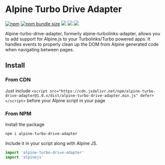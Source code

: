 # Alpine Turbo Drive Adapter
[![npm](https://img.shields.io/npm/v/alpine-turbo-drive-adapter)](https://www.npmjs.com/package/alpine-turbo-drive-adapter)
[![npm bundle size](https://img.shields.io/bundlephobia/minzip/alpine-turbo-drive-adapter?color=#0F0)](https://bundlephobia.com/result?p=alpine-turbo-drive-adapter)
[![](https://data.jsdelivr.com/v1/package/npm/alpine-turbo-drive-adapter/badge)](https://www.jsdelivr.com/package/npm/alpine-turbo-drive-adapter)
[![](https://img.shields.io/npm/dm/alpine-turbo-drive-adapter?color=%23cb3837&logo=npm)](https://www.npmjs.com/package/alpine-turbo-drive-adapter)
[![](https://img.shields.io/static/v1?label=Support&message=%20%E2%9D%A4%20&logo=GitHub&link=https://github.com/sponsors/SimoTod&color=ff69b4)](https://github.com/sponsors/SimoTod)

Alpine-turbo-drive-adapter, formerly alpine-turbolinks-adapter, allows you to add support for Alpine.js to your Turbolinks/Turbo powered apps.
It handles events to properly clean up the DOM from Alpine generated code when navigating between pages.

## Install

### From CDN
Just include `<script src="https://cdn.jsdelivr.net/npm/alpine-turbo-drive-adapter@1.0.x/dist/alpine-turbo-drive-adapter.min.js" defer></script>` before your Alpine script in your page

### From NPM
 Install the package
```bash
npm i alpine-turbo-drive-adapter
```
Include it in your script along with Alpine JS.
```javascript
import 'alpine-turbo-drive-adapter'
import 'alpinejs'
```
